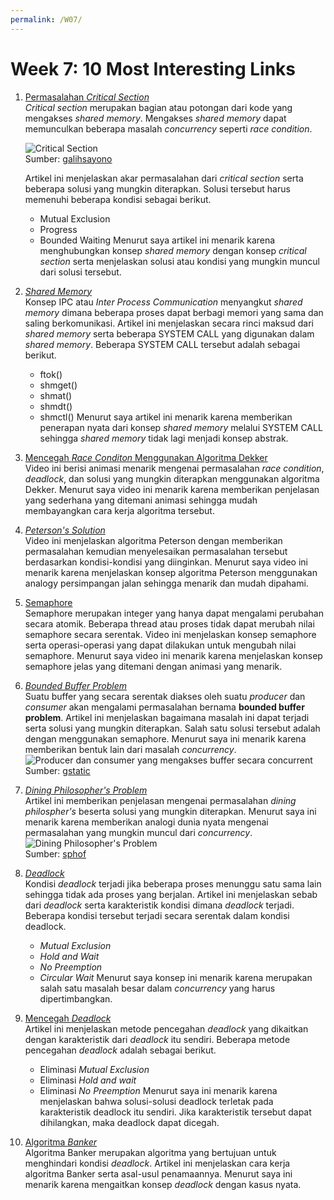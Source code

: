 ```yaml
---
permalink: /W07/
---
```

# Week 7: 10 Most Interesting Links

1. [Permasalahan *Critical Section*](https://www.tutorialspoint.com/critical-section-problem)\
*Critical section* merupakan bagian atau potongan dari kode yang mengakses *shared memory*. Mengakses *shared memory* dapat memunculkan
beberapa masalah *concurrency* seperti *race condition*. 

	![Critical Section](http://1.bp.blogspot.com/-7VZjEraOmNo/VWsw6d-9RCI/AAAAAAAAAFs/f-_Fevd2zZE/s1600/criticalSec.gif)\
	Sumber: [galihsayono](http://galihsayono.blogspot.com/2015/05/the-critical-section-problem.html)

	Artikel ini menjelaskan akar permasalahan dari *critical section* serta beberapa solusi
	yang mungkin diterapkan. Solusi tersebut harus memenuhi beberapa kondisi sebagai berikut.
	- Mutual Exclusion
	- Progress
	- Bounded Waiting
	Menurut saya artikel ini menarik karena menghubungkan konsep *shared memory* dengan konsep *critical section* serta menjelaskan solusi
	atau kondisi yang mungkin muncul dari solusi tersebut.

2. [*Shared Memory*](https://www.geeksforgeeks.org/ipc-shared-memory/)\
Konsep IPC atau *Inter Process Communication* menyangkut *shared memory* dimana beberapa proses dapat berbagi memori yang sama dan saling
berkomunikasi. Artikel ini menjelaskan secara rinci maksud dari *shared memory* serta beberapa SYSTEM CALL yang digunakan dalam *shared memory*.
Beberapa SYSTEM CALL tersebut adalah sebagai berikut.
	- ftok()
	- shmget()
	- shmat()
	- shmdt()
	- shmctl()
	Menurut saya artikel ini menarik karena memberikan penerapan nyata dari konsep *shared memory* melalui SYSTEM CALL sehingga
	*shared memory* tidak lagi menjadi konsep abstrak.

3. [Mencegah *Race Conditon* Menggunakan Algoritma Dekker](https://www.youtube.com/watch?v=MqnpIwN7dz0)\
Video ini berisi animasi menarik mengenai permasalahan *race condition*, *deadlock*, dan solusi yang mungkin diterapkan menggunakan algoritma
Dekker. Menurut saya video ini menarik karena memberikan penjelasan yang sederhana yang ditemani animasi sehingga mudah membayangkan cara kerja
algoritma tersebut.

4. [*Peterson's Solution*](https://www.youtube.com/watch?v=r3Ma_4_vF2s)\
Video ini menjelaskan algoritma Peterson dengan memberikan permasalahan kemudian menyelesaikan permasalahan tersebut berdasarkan kondisi-kondisi
yang diinginkan. Menurut saya video ini menarik karena menjelaskan konsep algoritma Peterson menggunakan analogy persimpangan jalan sehingga
menarik dan mudah dipahami.

5. [Semaphore](https://www.youtube.com/watch?v=ukM_zzrIeXs)\
Semaphore merupakan integer yang hanya dapat mengalami perubahan secara atomik. Beberapa thread atau proses tidak dapat merubah nilai semaphore
secara serentak. Video ini menjelaskan konsep semaphore serta operasi-operasi yang dapat dilakukan untuk mengubah nilai semaphore. Menurut saya
video ini menarik karena menjelaskan konsep semaphore jelas yang ditemani dengan animasi yang menarik.


6. [*Bounded Buffer Problem*](https://www.studytonight.com/operating-system/bounded-buffer)\
Suatu buffer yang secara serentak diakses oleh suatu *producer* dan *consumer* akan mengalami permasalahan bernama **bounded buffer problem**.
Artikel ini menjelaskan bagaimana masalah ini dapat terjadi serta solusi yang mungkin diterapkan. Salah satu solusi tersebut adalah dengan
menggunakan semaphore. Menurut saya ini menarik karena memberikan bentuk lain dari masalah *concurrency*.
	![*Producer* dan *consumer* yang mengakses buffer secara concurrent](https://encrypted-tbn0.gstatic.com/images?q=tbn:ANd9GcSzhe5lniWfBgYZlH57gRMOhlrQ2NMuq-uAmA&usqp=CAU)\
	Sumber: [gstatic](https://encrypted-tbn0.gstatic.com/images?q=tbn:ANd9GcSzhe5lniWfBgYZlH57gRMOhlrQ2NMuq-uAmA&usqp=CAU)

7. [*Dining Philosopher's Problem*](https://www.tutorialspoint.com/dining-philosophers-problem-dpp)\
Artikel ini memberikan penjelasan mengenai permasalahan *dining philospher's* beserta solusi yang mungkin diterapkan. Menurut saya ini menarik
karena memberikan analogi dunia nyata mengenai permasalahan yang mungkin muncul dari *concurrency*.
	![*Dining Philosopher's Problem*](https://sphof.readthedocs.io/_images/philtable.png)\
	Sumber: [sphof](https://sphof.readthedocs.io/_images/philtable.png)

8. [*Deadlock*](https://www.geeksforgeeks.org/introduction-of-deadlock-in-operating-system/)\
Kondisi *deadlock* terjadi jika beberapa proses menunggu satu sama lain sehingga tidak ada proses yang berjalan. Artikel ini menjelaskan
sebab dari *deadlock* serta karakteristik kondisi dimana *deadlock* terjadi. Beberapa kondisi tersebut terjadi secara serentak dalam kondisi
deadlock.
	- *Mutual Exclusion*
	- *Hold and Wait*
	- *No Preemption*
	- *Circular Wait*
	Menurut saya konsep ini menarik karena merupakan salah satu masalah besar dalam *concurrency* yang harus dipertimbangkan.

9. [Mencegah *Deadlock*](https://www.geeksforgeeks.org/deadlock-prevention/)\
Artikel ini menjelaskan metode pencegahan *deadlock* yang dikaitkan dengan karakteristik dari *deadlock* itu sendiri. Beberapa metode pencegahan
*deadlock* adalah sebagai berikut.
	- Eliminasi *Mutual Exclusion*
	- Eliminasi *Hold and wait* 
	- Eliminasi *No Preemption*
	Menurut saya ini menarik karena menjelaskan bahwa solusi-solusi deadlock terletak pada karakteristik deadlock itu sendiri. Jika
	karakteristik tersebut dapat dihilangkan, maka deadlock dapat dicegah.

10. [Algoritma *Banker*](https://www.geeksforgeeks.org/bankers-algorithm-in-operating-system-2/)\
Algoritma Banker merupakan algoritma yang bertujuan untuk menghindari kondisi *deadlock*. Artikel ini menjelaskan cara kerja algoritma Banker
serta asal-usul penamaannya. Menurut saya ini menarik karena mengaitkan konsep *deadlock* dengan kasus nyata.
